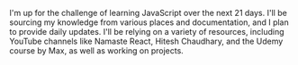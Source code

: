 I'm up for the challenge of learning JavaScript over the next 21 days. I'll be sourcing my knowledge from various places and documentation, and I plan to provide daily updates. I'll be relying on a variety of resources, including YouTube channels like Namaste React, Hitesh Chaudhary, and the Udemy course by Max, as well as working on projects.

